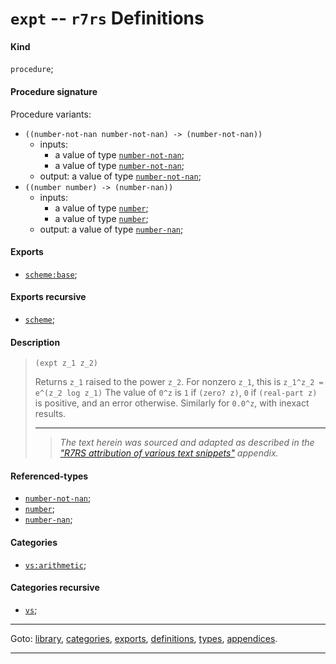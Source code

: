 

<a id='definition__r7rs__expt'></a>

# `expt` -- `r7rs` Definitions


<a id='definition__r7rs__expt__kind'></a>

#### Kind

`procedure`;


<a id='definition__r7rs__expt__procedure-signature'></a>

#### Procedure signature

Procedure variants:
 * `((number-not-nan number-not-nan) -> (number-not-nan))`
   * inputs:
     * a value of type [`number-not-nan`](../../r7rs/types/number-not-nan.md#type__r7rs__number-not-nan);
     * a value of type [`number-not-nan`](../../r7rs/types/number-not-nan.md#type__r7rs__number-not-nan);
   * output: a value of type [`number-not-nan`](../../r7rs/types/number-not-nan.md#type__r7rs__number-not-nan);
 * `((number number) -> (number-nan))`
   * inputs:
     * a value of type [`number`](../../r7rs/types/number.md#type__r7rs__number);
     * a value of type [`number`](../../r7rs/types/number.md#type__r7rs__number);
   * output: a value of type [`number-nan`](../../r7rs/types/number-nan.md#type__r7rs__number-nan);


<a id='definition__r7rs__expt__exports'></a>

#### Exports

 * [`scheme:base`](../../r7rs/exports/scheme_3a_base.md#export__r7rs__scheme_3a_base);


<a id='definition__r7rs__expt__exports-recursive'></a>

#### Exports recursive

 * [`scheme`](../../r7rs/exports/scheme.md#export__r7rs__scheme);


<a id='definition__r7rs__expt__description'></a>

#### Description

> ````
> (expt z_1 z_2)
> ````
> 
> 
> Returns `z_1` raised to the power `z_2`.  For nonzero `z_1`, this is
> `z_1^z_2 = e^(z_2 log z_1)`
> The value of `0^z` is `1` if `(zero? z)`, `0` if `(real-part z)`
> is positive, and an error otherwise.  Similarly for `0.0^z`,
> with inexact results.
> 
> 
> ----
> > *The text herein was sourced and adapted as described in the ["R7RS attribution of various text snippets"](../../r7rs/appendices/attribution.md#appendix__r7rs__attribution) appendix.*


<a id='definition__r7rs__expt__referenced-types'></a>

#### Referenced-types

 * [`number-not-nan`](../../r7rs/types/number-not-nan.md#type__r7rs__number-not-nan);
 * [`number`](../../r7rs/types/number.md#type__r7rs__number);
 * [`number-nan`](../../r7rs/types/number-nan.md#type__r7rs__number-nan);


<a id='definition__r7rs__expt__categories'></a>

#### Categories

 * [`vs:arithmetic`](../../r7rs/categories/vs_3a_arithmetic.md#category__r7rs__vs_3a_arithmetic);


<a id='definition__r7rs__expt__categories-recursive'></a>

#### Categories recursive

 * [`vs`](../../r7rs/categories/vs.md#category__r7rs__vs);

----

Goto: [library](../../r7rs/_index.md#library__r7rs), [categories](../../r7rs/categories/_index.md#toc__r7rs__categories), [exports](../../r7rs/exports/_index.md#toc__r7rs__exports), [definitions](../../r7rs/definitions/_index.md#toc__r7rs__definitions), [types](../../r7rs/types/_index.md#toc__r7rs__types), [appendices](../../r7rs/appendices/_index.md#toc__r7rs__appendices).

----

